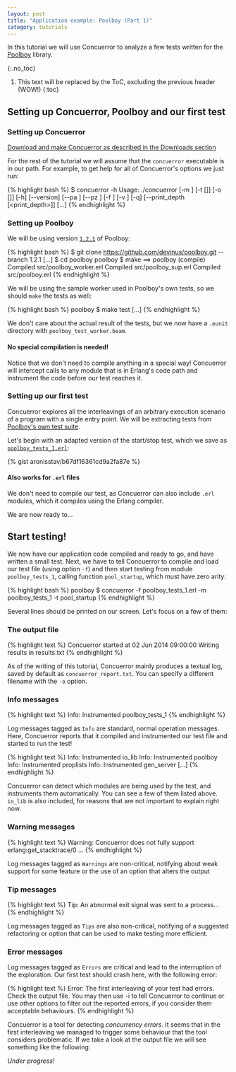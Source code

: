 ```yaml
---
layout: post
title: "Application example: Poolboy (Part 1)"
category: tutorials
---
```


In this tutorial we will use Concuerror to analyze a few tests written for the
[Poolboy](https://github.com/devinus/poolboy) library.

{:.no_toc}

1. This text will be replaced by the ToC, excluding the previous header (WOW!)
{:toc}

Setting up Concuerror, Poolboy and our first test
-------------------------------------------------

### Setting up Concuerror

[Download and make Concuerror as described in the Downloads section](/download)

For the rest of the tutorial we will assume that the ```concuerror``` executable
is in our path. For example, to get help for all of Concuerror's options we just
run:

{% highlight bash %}
$ concuerror -h
Usage: ./concuerror [-m <module>] [-t [<test>]] [-o [<output>]] [-h]
                    [--version] [--pa <pa>] [--pz <pz>] [-f <file>]
                    [-v <verbosity>] [-q] [--print_depth [<print_depth>]]
[...]
{% endhighlight %}

### Setting up Poolboy

We will be using version
[```1.2.1```](https://github.com/devinus/poolboy/releases/tag/1.2.1) of Poolboy:

{% highlight bash %}
$ git clone https://github.com/devinus/poolboy.git --branch 1.2.1
[...]
$ cd poolboy
poolboy $ make
==> poolboy (compile)
Compiled src/poolboy_worker.erl
Compiled src/poolboy_sup.erl
Compiled src/poolboy.erl
{% endhighlight %}

We will be using the sample worker used in Poolboy's own tests, so we should
```make``` the tests as well:

{% highlight bash %}
poolboy $ make test
[...]
{% endhighlight %}

We don't care about the actual result of the tests, but we now have a
```.eunit``` directory with ```poolboy_test_worker.beam```.

#### No special compilation is needed!

Notice that we don't need to compile anything in a special way! Concuerror will
intercept calls to any module that is in Erlang's code path and instrument the
code before our test reaches it.

### Setting up our first test

Concuerror explores all the interleavings of an arbitrary execution scenario of
a program with a single entry point. We will be extracting tests from [Poolboy's
own test
suite](https://github.com/devinus/poolboy/blob/1.2.1/test/poolboy_tests.erl).

Let's begin with an adapted version of the start/stop test, which we save as
[```poolboy_tests_1.erl```](https://gist.github.com/aronisstav/b67df16361cd9a2fa87e#file-poolboy_tests_1-erl):

{% gist aronisstav/b67df16361cd9a2fa87e %}

#### Also works for ```.erl``` files

We don't need to compile our test, as Concuerror can also include ```.erl```
modules, which it compiles using the Erlang compiler.

We are now ready to...

Start testing!
--------------

We now have our application code compiled and ready to go, and have written a
small test. Next, we have to tell Concuerror to compile and load our test file
(using option ```-f```) and then start testing from module
```poolboy_tests_1```, calling function ```pool_startup```, which must have zero
arity:

{% highlight bash %}
poolboy $ concuerror -f poolboy_tests_1.erl -m poolboy_tests_1 -t pool_startup
{% endhighlight %}

Several lines should be printed on our screen. Let's focus on a few of them:

### The output file

{% highlight text %}
Concuerror started at 02 Jun 2014 09:00:00
Writing results in results.txt
{% endhighlight %}

As of the writing of this tutorial, Concuerror mainly produces a textual log,
saved by default as ```concuerror_report.txt```. You can specify a different
filename with the ```-o``` option.

### Info messages

{% highlight text %}
Info: Instrumented poolboy_tests_1
{% endhighlight %}

Log messages tagged as ```Info``` are standard, normal operation messages.
Here, Concuerror reports that it compiled and instrumented our test file and
started to run the test!

{% highlight text %}
Info: Instrumented io_lib
Info: Instrumented poolboy
Info: Instrumented proplists
Info: Instrumented gen_server
[...]
{% endhighlight %}

Concuerror can detect which modules are being used by the test, and instruments
them automatically. You can see a few of them listed above. ```io_lib``` is also
included, for reasons that are not important to explain right now.

### Warning messages

{% highlight text %}
Warning: Concuerror does not fully support erlang:get_stacktrace/0 ...
{% endhighlight %}

Log messages tagged as ```Warnings``` are non-critical, notifying about weak
support for some feature or the use of an option that alters the output

### Tip messages

{% highlight text %}
Tip: An abnormal exit signal was sent to a process...
{% endhighlight %}

Log messages tagged as ```Tips``` are also non-critical, notifying of a
suggested refactoring or option that can be used to make testing more efficient.

### Error messages

Log messages tagged as ```Errors``` are critical and lead to the interruption of
the exploration. Our first test should crash here, with the following error:

{% highlight text %}
Error: The first interleaving of your test had errors. Check the output
file. You may then use -i to tell Concuerror to continue or use other options to
filter out the reported errors, if you consider them acceptable behaviours.
{% endhighlight %}

Concuerror is a tool for detecting *concurrency errors*. It seems that in the
first interleaving we managed to trigger some behaviour that the tool considers
problematic. If we take a look at the output file we will see something like the
following:

*Under progress!*

<!--
{% highlight text %}
Tralala
{% endhighlight %}
-->